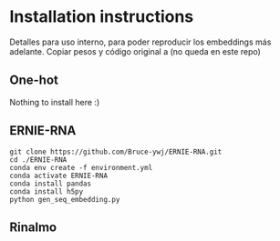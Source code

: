 # Installation instructions
Detalles para uso interno, para poder reproducir los embeddings más adelante. Copiar pesos y código original a (no queda en este repo)

## One-hot
Nothing to install here :)

## ERNIE-RNA

```
git clone https://github.com/Bruce-ywj/ERNIE-RNA.git
cd ./ERNIE-RNA
conda env create -f environment.yml
conda activate ERNIE-RNA
conda install pandas
conda install h5py
python gen_seq_embedding.py
```

## Rinalmo
